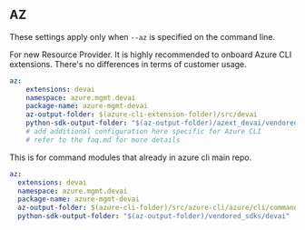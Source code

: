 ## AZ

These settings apply only when `--az` is specified on the command line.

For new Resource Provider. It is highly recommended to onboard Azure CLI extensions. There's no differences in terms of customer usage. 

``` yaml $(az) && $(target-mode) != 'core'
az:
    extensions: devai
    namespace: azure.mgmt.devai
    package-name: azure-mgmt-devai
    az-output-folder: $(azure-cli-extension-folder)/src/devai
    python-sdk-output-folder: "$(az-output-folder)/azext_devai/vendored_sdks/devai"
    # add additional configuration here specific for Azure CLI
    # refer to the faq.md for more details
```



This is for command modules that already in azure cli main repo. 
``` yaml $(az) && $(target-mode) == 'core'
az:
  extensions: devai
  namespace: azure.mgmt.devai
  package-name: azure-mgmt-devai
  az-output-folder: $(azure-cli-folder)/src/azure-cli/azure/cli/command_modules/devai
  python-sdk-output-folder: "$(az-output-folder)/vendored_sdks/devai"
```

